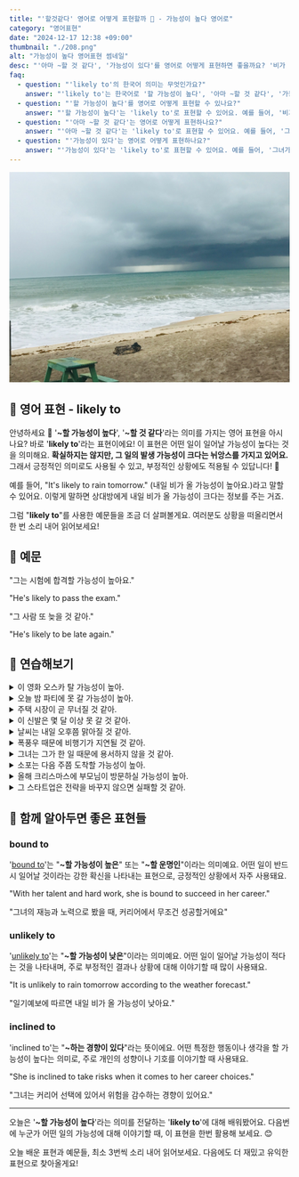 ```yaml
---
title: "'할것같다' 영어로 어떻게 표현할까 🌟 - 가능성이 높다 영어로"
category: "영어표현"
date: "2024-12-17 12:38 +09:00"
thumbnail: "./208.png"
alt: "가능성이 높다 영어표현 썸네일"
desc: "'아마 ~할 것 같다', '가능성이 있다'를 영어로 어떻게 표현하면 좋을까요? '비가 올 가능성이 높아', '그는 내일 올 것 같아', '그녀가 승진할 가능성이 있어' 등을 영어로 표현하는 법을 배워봅시다. 다양한 예문을 통해서 연습하고 본인의 표현으로 만들어 보세요."
faq:
  - question: "'likely to'의 한국어 의미는 무엇인가요?"
    answer: "'likely to'는 한국어로 '할 가능성이 높다', '아마 ~할 것 같다', '가능성이 있다' 등으로 번역될 수 있습니다."
  - question: "'할 가능성이 높다'를 영어로 어떻게 표현할 수 있나요?"
    answer: "'할 가능성이 높다'는 'likely to'로 표현할 수 있어요. 예를 들어, '비가 올 가능성이 높아'는 'It's likely to rain'으로 말할 수 있어요."
  - question: "'아마 ~할 것 같다'는 영어로 어떻게 표현하나요?"
    answer: "'아마 ~할 것 같다'는 'likely to'로 표현할 수 있어요. 예를 들어, '그는 내일 올 것 같아'는 'He's likely to come tomorrow'로 표현할 수 있어요."
  - question: "'가능성이 있다'는 영어로 어떻게 표현하나요?"
    answer: "'가능성이 있다'는 'likely to'로 표현할 수 있어요. 예를 들어, '그녀가 승진할 가능성이 있어'는 'She's likely to get promoted'로 말할 수 있어요."
---
```


![바다위의 비구름](./208-1.jpg)

## 🌟 영어 표현 - likely to

안녕하세요 👋 '**~할 가능성이 높다**', '**~할 것 같다**'라는 의미를 가지는 영어 표현을 아시나요? 바로 '**likely to**'라는 표현이에요! 이 표현은 어떤 일이 일어날 가능성이 높다는 것을 의미해요. **확실하지는 않지만, 그 일의 발생 가능성이 크다는 뉘앙스를 가지고 있어요.** 그래서 긍정적인 의미로도 사용될 수 있고, 부정적인 상황에도 적용될 수 있답니다! 🌟

예를 들어, "It's likely to rain tomorrow." (내일 비가 올 가능성이 높아요.)라고 말할 수 있어요. 이렇게 말하면 상대방에게 내일 비가 올 가능성이 크다는 정보를 주는 거죠.

그럼 "**likely to**"를 사용한 예문들을 조금 더 살펴볼게요. 여러분도 상황을 떠올리면서 한 번 소리 내어 읽어보세요!

<ins class="adsbygoogle"
     style="display:block"
     data-ad-client="ca-pub-1465612013356152"
     data-ad-slot="2106896038"
     data-ad-format="auto"
     data-full-width-responsive="true"></ins>

<script>
     (adsbygoogle = window.adsbygoogle || []).push({});
</script>

## 📖 예문

"그는 시험에 합격할 가능성이 높아요."

"He's likely to pass the exam."

"그 사람 또 늦을 것 같아."

"He's likely to be late again."

## 💬 연습해보기

<details>
<summary>이 영화 오스카 탈 가능성이 높아.</summary>
<span>This movie is likely to win an Oscar.</span>
</details>

<details>
<summary>오늘 밤 파티에 못 갈 가능성이 높아.</summary>
<span>I'm not likely to <a href="/blog/in-english/244.make-it/">make it</a> to the party tonight</span>
</details>

<details>
<summary>주택 시장이 곧 무너질 것 같아.</summary>
<span>The housing market is likely to crash soon.</span>
</details>

<details>
<summary>이 신발은 몇 달 이상 못 갈 것 같아.</summary>
<span>These shoes aren't likely to last more than a few months.</span>
</details>

<details>
<summary>날씨는 내일 오후쯤 맑아질 것 같아.</summary>
<span>The weather's likely to clear up by tomorrow afternoon.</span>
</details>

<details>
<summary>폭풍우 때문에 비행기가 지연될 것 같아.</summary>
<span>The flight's likely to be delayed because of the storm.</span>
</details>

<details>
<summary>그녀는 그가 한 일 때문에 용서하지 않을 것 같아.</summary>
<span>She's not likely to forgive him after what he did.</span>
</details>

<details>
<summary>소포는 다음 주쯤 도착할 가능성이 높아.</summary>
<span>The package is likely to arrive sometime next week.</span>
</details>

<details>
<summary>올해 크리스마스에 부모님이 방문하실 가능성이 높아.</summary>
<span>My parents are likely to visit for Christmas this year.</span>
</details>

<details>
<summary>그 스타트업은 전략을 바꾸지 않으면 실패할 것 같아.</summary>
<span>That startup is likely to fail if they don't change their strategy.</span>
</details>

## 🤝 함께 알아두면 좋은 표현들

### bound to

'[bound to](/blog/in-english/212.bound-to/)'는 "**~할 가능성이 높은**" 또는 "**~할 운명인**"이라는 의미예요. 어떤 일이 반드시 일어날 것이라는 강한 확신을 나타내는 표현으로, 긍정적인 상황에서 자주 사용돼요.

"With her talent and hard work, she is bound to succeed in her career."

"그녀의 재능과 노력으로 봤을 때, 커리어에서 무조건 성공할거에요"

### unlikely to

'[unlikely to](/blog/가능성이-거의-없어-영어표현/)'는 "**~할 가능성이 낮은**"이라는 의미예요. 어떤 일이 일어날 가능성이 적다는 것을 나타내며, 주로 부정적인 결과나 상황에 대해 이야기할 때 많이 사용돼요.

"It is unlikely to rain tomorrow according to the weather forecast."

"일기예보에 따르면 내일 비가 올 가능성이 낮아요."

### inclined to

'inclined to'는 "**~하는 경향이 있다**"라는 뜻이에요. 어떤 특정한 행동이나 생각을 할 가능성이 높다는 의미로, 주로 개인의 성향이나 기호를 이야기할 때 사용돼요.

"She is inclined to take risks when it comes to her career choices."

"그녀는 커리어 선택에 있어서 위험을 감수하는 경향이 있어요."

---

오늘은 '**~할 가능성이 높다**'라는 의미를 전달하는 '**likely to**'에 대해 배워봤어요. 다음번에 누군가 어떤 일의 가능성에 대해 이야기할 때, 이 표현을 한번 활용해 보세요. 😊

오늘 배운 표현과 예문들, 최소 3번씩 소리 내어 읽어보세요. 다음에도 더 재밌고 유익한 표현으로 찾아올게요!
